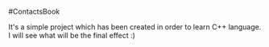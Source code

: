 #ContactsBook

It's a simple project which has been created in order to learn C++ language.
I will see what will be the final effect :)
